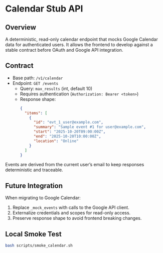 # Calendar Stub API

## Overview
A deterministic, read-only calendar endpoint that mocks Google Calendar data for authenticated users. It allows the frontend to develop against a stable contract before OAuth and Google API integration.

## Contract
- Base path: `/v1/calendar`
- Endpoint: `GET /events`
  - Query: `max_results` (int, default 10)
  - Requires authentication (`Authorization: Bearer <token>`)
  - Response shape:
    ```json
    {
      "items": [
        {
          "id": "evt_1_user@example.com",
          "summary": "Sample event #1 for user@example.com",
          "start": "2025-10-20T09:00:00Z",
          "end": "2025-10-20T10:00:00Z",
          "location": "Online"
        }
      ]
    }
    ```

Events are derived from the current user’s email to keep responses deterministic and traceable.

## Future Integration
When migrating to Google Calendar:
1. Replace `_mock_events` with calls to the Google API client.
2. Externalize credentials and scopes for read-only access.
3. Preserve response shape to avoid frontend breaking changes.

## Local Smoke Test
```bash
bash scripts/smoke_calendar.sh
```
